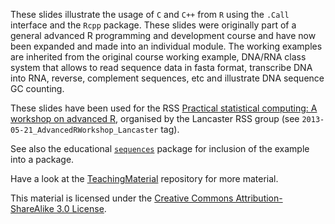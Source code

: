These slides illustrate the usage of `C` and `C++` from `R` using the `.Call` interface and 
the `Rcpp` package. These slides were originally part of a general advanced R programming and 
development course and have now been expanded and made into an individual module. 
The working examples are inherited from the original course working example, 
DNA/RNA class system that allows to read sequence data in fasta format, transcribe DNA into RNA, 
reverse, complement sequences, etc and illustrate DNA sequence GC counting. 

These slides have been used for the RSS 
[Practical statistical computing: A workshop on advanced R](http://www.lancs.ac.uk/fas/maths/events/001138/rss-local-group-practical-statistical-computing-a-workshop-on-advanced-r), organised by the Lancaster RSS group 
(see `2013-05-21_AdvancedRWorkshop_Lancaster` tag).

See also the educational [`sequences`](https://github.com/lgatto/sequences/) package for inclusion
of the example into a package.

Have a look at the [TeachingMaterial](https://github.com/lgatto/TeachingMaterial) repository for more material.

This material is licensed under the 
[Creative Commons Attribution-ShareAlike 3.0 License](http://creativecommons.org/licenses/by-sa/3.0/). 
